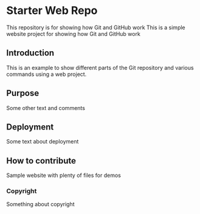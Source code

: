 # Starter Web Repo

This repository is for showing how Git and GitHub work
This is a simple website project for showing how Git and GitHub work

## Introduction

This is an example to show different parts of the Git repository and various commands using a web project.

## Purpose

Some other text and comments

## Deployment

Some text about deployment

## How to contribute

Sample website with plenty of files for demos

### Copyright
Something about copyright